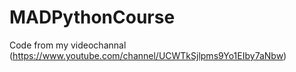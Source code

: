 # MADPythonCourse
Code from my videochannal (https://www.youtube.com/channel/UCWTkSjlpms9Yo1EIby7aNbw)
